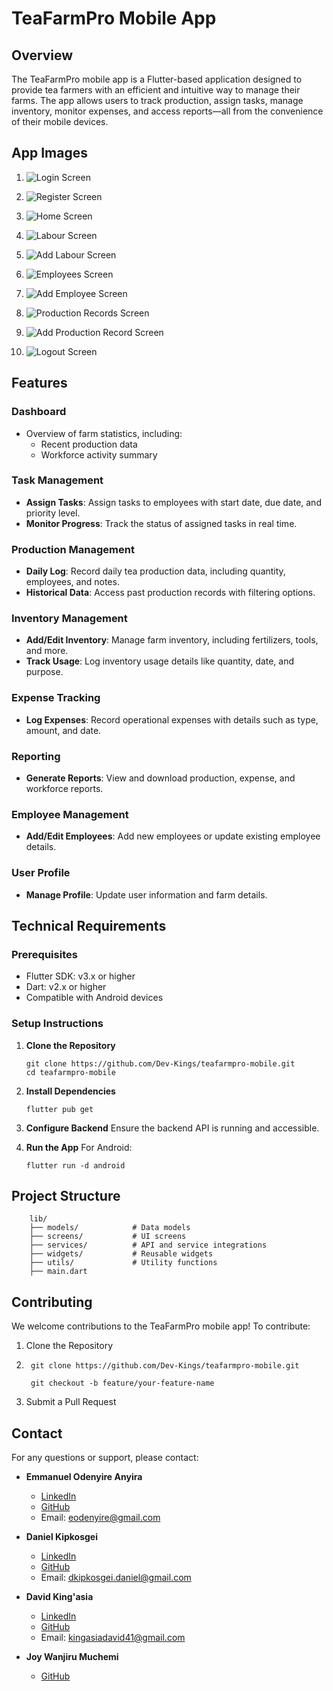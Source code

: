 # TeaFarmPro Mobile App  

## Overview  
The TeaFarmPro mobile app is a Flutter-based application designed to provide tea farmers with an efficient and intuitive way to manage their farms. The app allows users to track production, assign tasks, manage inventory, monitor expenses, and access reports—all from the convenience of their mobile devices.

## App Images

1. ![Login Screen](/assets/images/phone1.png)

2. ![Register Screen](/assets/images/phone2.png)

3. ![Home Screen](/assets/images/phone3.png)

4. ![Labour Screen](/assets/images/phone4.png)

5. ![Add Labour Screen](/assets/images/phone8.png)

6. ![Employees Screen](/assets/images/phone5.png)

7. ![Add Employee Screen](/assets/images/phone9.png)

8. ![Production Records Screen](/assets/images/phone6.png)

9. ![Add Production Record Screen](/assets/images/phone10.png)

10. ![Logout Screen](/assets/images/phone7.png)

## Features  

### Dashboard  
- Overview of farm statistics, including:  
  - Recent production data  
  - Workforce activity summary  

### Task Management  
- **Assign Tasks**: Assign tasks to employees with start date, due date, and priority level.  
- **Monitor Progress**: Track the status of assigned tasks in real time.  

### Production Management  
- **Daily Log**: Record daily tea production data, including quantity, employees, and notes.  
- **Historical Data**: Access past production records with filtering options.  

### Inventory Management  
- **Add/Edit Inventory**: Manage farm inventory, including fertilizers, tools, and more.  
- **Track Usage**: Log inventory usage details like quantity, date, and purpose.  

### Expense Tracking  
- **Log Expenses**: Record operational expenses with details such as type, amount, and date.  

### Reporting  
- **Generate Reports**: View and download production, expense, and workforce reports.  

### Employee Management  
- **Add/Edit Employees**: Add new employees or update existing employee details.  

### User Profile  
- **Manage Profile**: Update user information and farm details.  

## Technical Requirements  

### Prerequisites  
- Flutter SDK: v3.x or higher  
- Dart: v2.x or higher  
- Compatible with Android devices  

### Setup Instructions  

1. **Clone the Repository**  
   ```
   git clone https://github.com/Dev-Kings/teafarmpro-mobile.git  
   cd teafarmpro-mobile
   ```

2. **Install Dependencies**
    ```
    flutter pub get
    ```

3. **Configure Backend**
    Ensure the backend API is running and accessible.

4. **Run the App**
    For Android:
    ```
    flutter run -d android
    ```

## Project Structure
```
    lib/  
    ├── models/            # Data models  
    ├── screens/           # UI screens  
    ├── services/          # API and service integrations  
    ├── widgets/           # Reusable widgets  
    ├── utils/             # Utility functions  
    ├── main.dart  
```

## Contributing
We welcome contributions to the TeaFarmPro mobile app! To contribute:

1. Clone the Repository

2. ```
    git clone https://github.com/Dev-Kings/teafarmpro-mobile.git  

    git checkout -b feature/your-feature-name  
    ```

3. Submit a Pull Request


## Contact

For any questions or support, please contact:

- **Emmanuel Odenyire Anyira**
  - [LinkedIn](https://www.linkedin.com/in/emmanuelodenyire/)
  - [GitHub](https://github.com/eodenyire)
  - Email: [eodenyire@gmail.com](mailto:eodenyire@gmail.com)

- **Daniel Kipkosgei**
  - [LinkedIn](https://www.linkedin.com/in/daniel-kipkosgei-2ab84117b/)
  - [GitHub](https://github.com/Chirchir-Dan)
  - Email: [dkipkosgei.daniel@gmail.com](mailto:dkipkosgei.daniel@gmail.com)

- **David King'asia**
  - [LinkedIn](https://www.linkedin.com/in/davidkingasia/)
  - [GitHub](https://github.com/Dev-Kings)
  - Email: [kingasiadavid41@gmail.com](mailto:kingasiadavid41@gmail.com)

- **Joy Wanjiru Muchemi**
  - [GitHub](https://github.com/muchemiwanjiru)